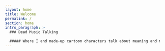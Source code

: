 ```yaml
---
layout: home
title: Welcome
permalink: /
section: home
intro_paragraph: >
  ### Dead Music Talking  
  
  ##### Where I and made-up cartoon characters talk about meaning and music.
---
```

